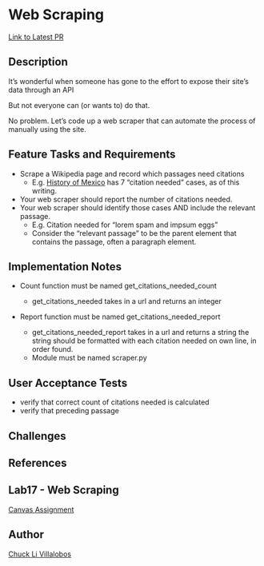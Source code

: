 # Web Scraping

[Link to Latest PR](https://github.com/ticochuck/web-scraping/pull/1)

## Description
It’s wonderful when someone has gone to the effort to expose their site’s data through an API

But not everyone can (or wants to) do that.

No problem. Let’s code up a web scraper that can automate the process of manually using the site.

## Feature Tasks and Requirements

- Scrape a Wikipedia page and record which passages need citations
    - E.g. [History of Mexico](https://en.wikipedia.org/wiki/History_of_Mexico) has 7 “citation needed” cases, as of this writing.
- Your web scraper should report the number of citations needed.
- Your web scraper should identify those cases AND include the relevant passage.
    - E.g. Citation needed for “lorem spam and impsum eggs”
    - Consider the “relevant passage” to be the parent element that contains the passage, often a paragraph element.


## Implementation Notes
- Count function must be named get_citations_needed_count
    - get_citations_needed takes in a url and returns an integer

- Report function must be named    get_citations_needed_report
    - get_citations_needed_report takes in a url and returns a string
the string should be formatted with each citation needed on own line, in order found.
    - Module must be named scraper.py


## User Acceptance Tests
- verify that correct count of citations needed is calculated
- verify that preceding passage

## Challenges


## References


## Lab17 - Web Scraping

[Canvas Assignment](https://canvas.instructure.com/courses/2045906/assignments/15160040)

## Author

[Chuck Li Villalobos](https://github.com/ticochuck)

